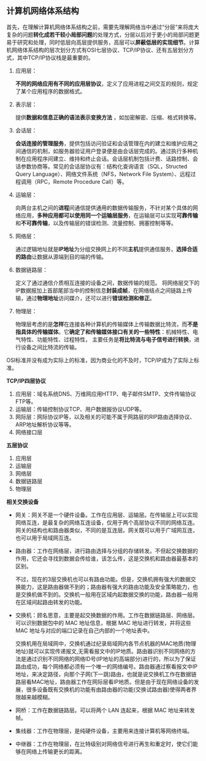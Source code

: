 ## 计算机网络体系结构



首先，在理解计算机网络体系结构之前，需要先理解网络当中通过“分层“来将庞大复杂的问题**转化成若干较小局部问题**的处理方式，分层以后对于更小的局部问题更易于研究和处理，同时低层向高层提供服务，高层可以**屏蔽低层的实现细节**。计算机网络体系结构的层次划分方式有OSI七层协议、TCP/IP协议、还有五层划分方式，其中TCP/IP协议栈是最重要的。

1. 应用层：

   **不同的网络应用有不同的应用层协议**，定义了应用进程之间交互的规则，规定了某个应用程序的数据格式。

2. 表示层：

   提供**数据和信息正确的语法表示变换方法** ，如加密解密、压缩、格式转换等。 

3. 会话层：

   **会话连接的管理服务**，提供包括访问验证和会话管理在内的建立和维护应用之间通信的机制，如服务器验证用户登录便是由会话层完成的。通过执行多种机制在应用程序间建立、维持和终止会话。会话层机制包括计费、话路控制、会话参数协商等。常见的会话层协议有：结构化查询语言（SQL，Structed Query Language）、网络文件系统（NFS，Network File System）、远程过程调用（RPC，Remote Procedure Call）等。

4. 运输层：

   向两台主机之间的**进程**间通信提供通用的数据传输服务，不针对某个具体的网络应用，**多种应用都可以使用同一个运输层服务**，在运输层可以实现**可靠传输**和**不可靠传输**，以及传输层的错误检测、流量控制、拥塞控制等等。 

5. 网络层：

   通过逻辑地址就是**IP地址**为分组交换网上的不同**主机**提供通信服务，**选择合适的路由**让数据从源端到目的端的传输。

6. 数据链路层：

   定义了通过通信介质相互连接的设备之间，数据传输的规范。 将网络层交下的IP数据报加上首部尾部当中的控制信息**封装成帧**，在网络结点之间链路上传输，通过**物理地址**访问媒介，还可以进行**错误检测和修正**。 

7. 物理层：

   物理层考虑的是**怎样**在连接各种计算机的传输媒体上传输数据比特流，而**不是指具体的传输媒体**。它**确定了和传输媒体接口有关的一些特性**：机械特性、电气特性、功能特性、过程特性， 主要任务是**将比特流与电子信号进行转换**，进行设备之间比特流的传输。

OSI标准并没有成为实际上的标准，因为商业化的不及时，TCP/IP成为了实际上标准。



**TCP/IP四层协议**

1. 应用层：域名系统DNS、万维网应用HTTP、电子邮件SMTP、文件传输协议FTP等。
2. 运输层：传输控制协议TCP、用户数据报协议UDP等。
3. 网际层：网际协议IP等，以及相关的可能不属于网路层的RIP路由选择协议、ARP地址解析协议等等。
4. 网络接口层



**五层协议**

1. 应用层
2. 运输层
3. 网络层
4. 数据链路层
5. 物理层



**相关交换设备**

+ 网关：网关不是一个硬件设备。工作在应用层、运输层。在传输层上可以实现网络互连，是最复杂的网络互连设备，仅用于两个高层协议不同的网络互连。网关的结构也和路由器类似，不同的是互连层。网关既可以用于广域网互连，也可以用于局域网互连。

+ 路由器：工作在网络层，进行路由选择与分组的存储转发。不但起交换数据的作用，它还会寻找到数据会传给谁，该怎么传，这是交换机和路由器最基本的区别。

  不过，现在的3层交换机也可以有路由功能。但是，交换机拥有强大的数据交换能力，这是路由器做不到的；路由器有强大的路由功能及安全策略能力，也是交换机做不到的。交换机一般用在区域内起数据交换的功能，路由器一般用在区域间起路由转发的功能。

+ 交换机：顾名思意，主要是起交换数据的作用。工作在数据链路层、网络层。可以识别数据包中的 MAC 地址信息，根据 MAC 地址进行转发，并将这些 MAC 地址与对应的端口记录在自己内部的一个地址表中。

  交换机用在局域网中，交换机通过纪录局域网内各节点机器的MAC地质(物理地址)就可以实现传递报文,无需看报文中的IP地质。路由器识别不同网络的方法是通过识别不同网络的网络ID号(IP地址的高端部分)进行的，所以为了保证路由成功，每个网络都必须有一个唯一的网络编号。路由器通过察看报文中IP地址，来决定路径，向那个子网(下一跳)路由，也就是说交换机工作在数据链路层看MAC地址，路由器工作在网际层看IP地质。但是由于现在网络设备的发展，很多设备既有交换机的功能有由路由器的功能(交换试路由器)使得两者界限越来越模糊。

+ 网桥：工作在数据链路层。可以将两个 LAN 连起来，根据 MAC 地址来转发帧。

+ 集线器：工作在物理层，是纯硬件设备，主要用来连接计算机等网络终端。

+ 中继器：工作在物理层，在比特级别对网络信号进行再生和重定时，使它们能够在网络上传输更长的距离。  



